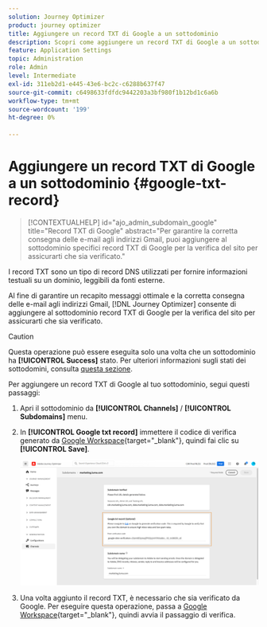 ```yaml
---
solution: Journey Optimizer
product: journey optimizer
title: Aggiungere un record TXT di Google a un sottodominio
description: Scopri come aggiungere un record TXT di Google a un sottodominio
feature: Application Settings
topic: Administration
role: Admin
level: Intermediate
exl-id: 311eb2d1-e445-43e6-bc2c-c6288b637f47
source-git-commit: c6498633fdfdc9442203a3bf980f1b12bd1c6a6b
workflow-type: tm+mt
source-wordcount: '199'
ht-degree: 0%

---
```


# Aggiungere un record TXT di Google a un sottodominio {#google-txt-record}

>[!CONTEXTUALHELP]
>id="ajo_admin_subdomain_google"
>title="Record TXT di Google"
>abstract="Per garantire la corretta consegna delle e-mail agli indirizzi Gmail, puoi aggiungere al sottodominio specifici record TXT di Google per la verifica del sito per assicurarti che sia verificato."

I record TXT sono un tipo di record DNS utilizzati per fornire informazioni testuali su un dominio, leggibili da fonti esterne.

Al fine di garantire un recapito messaggi ottimale e la corretta consegna delle e-mail agli indirizzi Gmail, [!DNL Journey Optimizer] consente di aggiungere al sottodominio record TXT di Google per la verifica del sito per assicurarti che sia verificato.

>[!CAUTION]
>
> Questa operazione può essere eseguita solo una volta che un sottodominio ha **[!UICONTROL Success]** stato. Per ulteriori informazioni sugli stati dei sottodomini, consulta [questa sezione](about-subdomain-delegation.md#access-delegated-subdomains).

Per aggiungere un record TXT di Google al tuo sottodominio, segui questi passaggi:

1. Apri il sottodominio da **[!UICONTROL Channels]** / **[!UICONTROL Subdomains]** menu.

1. In **[!UICONTROL Google txt record]** immettere il codice di verifica generato da [Google Workspace](https://support.google.com/a/answer/183895){target=&quot;_blank&quot;}<!--G Suite Admin tools-->, quindi fai clic su **[!UICONTROL Save]**.

   ![](assets/subdomain-google-txt.png)

1. Una volta aggiunto il record TXT, è necessario che sia verificato da Google. Per eseguire questa operazione, passa a [Google Workspace](https://support.google.com/a/answer/183895){target=&quot;_blank&quot;}<!--G Suite Admin tools-->, quindi avvia il passaggio di verifica.
